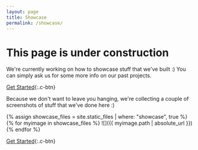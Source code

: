 ```yaml
---
layout: page
title: Showcase
permalink: /showcase/
---
```


# This page is under construction

We're currently working on how to showcase stuff that we've built :) You can simply ask us for some more info on our past projects.

[Get Started](https://calendly.com/sils){:.c-btn}

Because we don't want to leave you hanging, we're collecting a couple of screenshots of stuff that we've done here :)

{% assign showcase_files = site.static_files | where: "showcase", true %}
{% for myimage in showcase_files %} ![]({{ myimage.path | absolute_url }}) {% endfor %}

[Get Started](https://calendly.com/sils){:.c-btn}